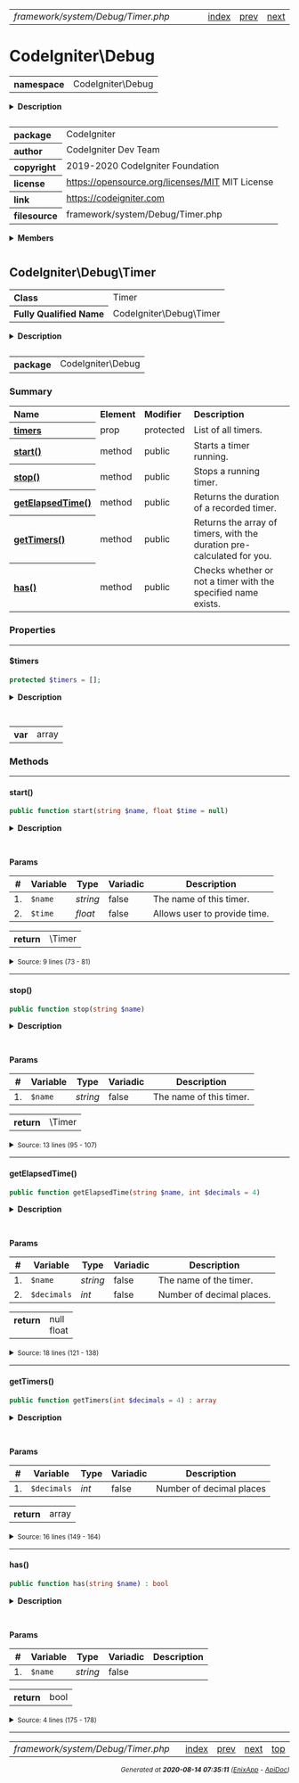 


 



<table>
<tr>
<td style="width:100%"><em>framework/system/Debug/Timer.php</em></td>
<td><a href="../../../../../../api/index.md">index</a></td>
<td><a href="../../../../../../api/vendor/codeigniter4/framework/system/Debug/Iterator.md">prev</a></td>
<td><a href="../../../../../../api/vendor/codeigniter4/framework/system/Debug/Toolbar.md">next</a></td>
</tr>
</table>







# CodeIgniter\Debug 
<table style="text-align:left">
<tr><th>namespace</th><td>CodeIgniter\Debug</td></tr>
</table>

<details>
<summary style="margin-bottom:12px;"><strong>Description</strong></summary>

<table>
<tr><td>
CodeIgniter
</td></tr>
</table>

<table>
<tr><td>
An open source application development framework for PHP

This content is released under the MIT License (MIT)

Copyright (c) 2014-2019 British Columbia Institute of Technology
Copyright (c) 2019-2020 CodeIgniter Foundation

Permission is hereby granted, free of charge, to any person obtaining a copy
of this software and associated documentation files (the "Software"), to deal
in the Software without restriction, including without limitation the rights
to use, copy, modify, merge, publish, distribute, sublicense, and/or sell
copies of the Software, and to permit persons to whom the Software is
furnished to do so, subject to the following conditions:

The above copyright notice and this permission notice shall be included in
all copies or substantial portions of the Software.

THE SOFTWARE IS PROVIDED "AS IS", WITHOUT WARRANTY OF ANY KIND, EXPRESS OR
IMPLIED, INCLUDING BUT NOT LIMITED TO THE WARRANTIES OF MERCHANTABILITY,
FITNESS FOR A PARTICULAR PURPOSE AND NONINFRINGEMENT. IN NO EVENT SHALL THE
AUTHORS OR COPYRIGHT HOLDERS BE LIABLE FOR ANY CLAIM, DAMAGES OR OTHER
LIABILITY, WHETHER IN AN ACTION OF CONTRACT, TORT OR OTHERWISE, ARISING FROM,
OUT OF OR IN CONNECTION WITH THE SOFTWARE OR THE USE OR OTHER DEALINGS IN
THE SOFTWARE.
</td></tr>
</table>

</details>



<table style="text-align:left">
<tr style="vertical-align:top;">
<th>package</th>
<td>CodeIgniter
</td>
</tr>
<tr style="vertical-align:top;">
<th>author</th>
<td>CodeIgniter Dev Team
</td>
</tr>
<tr style="vertical-align:top;">
<th>copyright</th>
<td>2019-2020 CodeIgniter Foundation
</td>
</tr>
<tr style="vertical-align:top;">
<th>license</th>
<td><a href="https://opensource.org/licenses/MIT">https://opensource.org/licenses/MIT</a>	MIT License
</td>
</tr>
<tr style="vertical-align:top;">
<th>link</th>
<td><a href="https://codeigniter.com">https://codeigniter.com</a>

</td>
</tr>
<tr style="vertical-align:top;">
<th>filesource</th>
<td>framework/system/Debug/Timer.php
</td>
</tr>
</table>

 

<details>
<summary style="margin-bottom:12px;"><strong>Members</strong></summary>
<table>
<tr><td><a href="../../../../../../api/vendor/codeigniter4/framework/system/Debug/Exceptions.md">CodeIgniter\Debug\Exceptions</a></td></tr>
<tr><td><a href="../../../../../../api/vendor/codeigniter4/framework/system/Debug/Iterator.md">CodeIgniter\Debug\Iterator</a></td></tr>
<tr><td><a href="../../../../../../api/vendor/codeigniter4/framework/system/Debug/Timer.md">CodeIgniter\Debug\Timer</a></td></tr>
<tr><td><a href="../../../../../../api/vendor/codeigniter4/framework/system/Debug/Toolbar.md">CodeIgniter\Debug\Toolbar</a></td></tr>
<tr><td><a href="../../../../../../api/vendor/codeigniter4/framework/system/Debug/Toolbar/Collectors/BaseCollector.md">CodeIgniter\Debug\Toolbar\Collectors\BaseCollector</a></td></tr>
<tr><td><a href="../../../../../../api/vendor/codeigniter4/framework/system/Debug/Toolbar/Collectors/Config.md">CodeIgniter\Debug\Toolbar\Collectors\Config</a></td></tr>
<tr><td><a href="../../../../../../api/vendor/codeigniter4/framework/system/Debug/Toolbar/Collectors/Database.md">CodeIgniter\Debug\Toolbar\Collectors\Database</a></td></tr>
<tr><td><a href="../../../../../../api/vendor/codeigniter4/framework/system/Debug/Toolbar/Collectors/Events.md">CodeIgniter\Debug\Toolbar\Collectors\Events</a></td></tr>
<tr><td><a href="../../../../../../api/vendor/codeigniter4/framework/system/Debug/Toolbar/Collectors/Files.md">CodeIgniter\Debug\Toolbar\Collectors\Files</a></td></tr>
<tr><td><a href="../../../../../../api/vendor/codeigniter4/framework/system/Debug/Toolbar/Collectors/History.md">CodeIgniter\Debug\Toolbar\Collectors\History</a></td></tr>
<tr><td><a href="../../../../../../api/vendor/codeigniter4/framework/system/Debug/Toolbar/Collectors/Logs.md">CodeIgniter\Debug\Toolbar\Collectors\Logs</a></td></tr>
<tr><td><a href="../../../../../../api/vendor/codeigniter4/framework/system/Debug/Toolbar/Collectors/Routes.md">CodeIgniter\Debug\Toolbar\Collectors\Routes</a></td></tr>
<tr><td><a href="../../../../../../api/vendor/codeigniter4/framework/system/Debug/Toolbar/Collectors/Timers.md">CodeIgniter\Debug\Toolbar\Collectors\Timers</a></td></tr>
<tr><td><a href="../../../../../../api/vendor/codeigniter4/framework/system/Debug/Toolbar/Collectors/Views.md">CodeIgniter\Debug\Toolbar\Collectors\Views</a></td></tr>
</table>
</details>



 

 
## CodeIgniter\Debug\Timer

<table style="text-align:left">
<tr><th>Class</th><td>Timer</td></tr>
<tr><th>Fully Qualified Name</th><td>CodeIgniter\Debug\Timer</td></tr>
</table>


<details>
<summary style="margin-bottom:12px;"><strong>Description</strong></summary>

<table>
<tr><td>
Class Timer
</td></tr>
</table>

<table>
<tr><td>
Provides a simple way to measure the amount of time
that elapses between two points.
</td></tr>
</table>

</details>



<table style="text-align:left">
<tr style="vertical-align:top;">
<th>package</th>
<td>CodeIgniter\Debug
</td>
</tr>
</table>



### Summary


<table style="text-align:left;">
<tr>
<th>Name</th>
<th>Element</th>
<th>Modifier</th>
<th>Description</th>
</tr>

<tr>
<th><a href="#timers"><strong>timers</strong></a></th>
<td>prop</td>
<td>
protected

</td>
<td>List of all timers.</td>
</tr>

<tr>
<th><a href="#start"><strong>start</strong>()</a></th>
<td>method</td>
<td>
public

</td>
<td>Starts a timer running.</td>
</tr>
<tr>
<th><a href="#stop"><strong>stop</strong>()</a></th>
<td>method</td>
<td>
public

</td>
<td>Stops a running timer.</td>
</tr>
<tr>
<th><a href="#getElapsedTime"><strong>getElapsedTime</strong>()</a></th>
<td>method</td>
<td>
public

</td>
<td>Returns the duration of a recorded timer.</td>
</tr>
<tr>
<th><a href="#getTimers"><strong>getTimers</strong>()</a></th>
<td>method</td>
<td>
public

</td>
<td>Returns the array of timers, with the duration pre-calculated for you.</td>
</tr>
<tr>
<th><a href="#has"><strong>has</strong>()</a></th>
<td>method</td>
<td>
public

</td>
<td>Checks whether or not a timer with the specified name exists.</td>
</tr>

</table>





### Properties


<hr>

#### $timers

```php
protected $timers = [];
```

<details>
<summary style="margin-bottom:12px;"><strong>Description</strong></summary>

<table>
<tr><td>
List of all timers.
</td></tr>
</table>


</details>



<table style="text-align:left">
</table>




<table>
<tr>
<th style="vertical-align:top;">var</th>
<td>array
</td>
</tr>
</table>







### Methods


<hr>

#### start()

```php
public function start(string $name, float $time = null)
```

<details>
<summary style="margin-bottom:12px;"><strong>Description</strong></summary>

<table>
<tr><td>
Starts a timer running.
</td></tr>
</table>

<table>
<tr><td>
Multiple calls can be made to this method so that several
execution points can be measured.
</td></tr>
</table>

</details>



<table style="text-align:left">
</table>


**Params**

<table>
<thead>
<tr>
<th>#</th>
<th>Variable</th>
<th>Type</th>
<th>Variadic</th>
<th>Description</th>
</tr>
</thead>
<tbody>

<tr>
<td>1.</td>
<td><code>$name</code></td>
<td><em>string
</em></td>
<td>false</td>
<td>The name of this timer.</td>
</tr>

<tr>
<td>2.</td>
<td><code>$time</code></td>
<td><em>float
</em></td>
<td>false</td>
<td>Allows user to provide time.</td>
</tr>


</tbody>
</table>



<table>
<tr>
<th style="vertical-align:top;">return</th>
<td>\Timer
</td>
</tr>
</table>





<details>
<summary><small>Source: 9 lines (73 - 81)</small></summary>

```php
public function start(string $name, float $time = null)
{
	$this->timers[strtolower($name)] = [
		'start' => ! empty($time) ? $time : microtime(true),
		'end'   => null,
	];

	return $this;
}
```

</details>


<hr>

#### stop()

```php
public function stop(string $name)
```

<details>
<summary style="margin-bottom:12px;"><strong>Description</strong></summary>

<table>
<tr><td>
Stops a running timer.
</td></tr>
</table>

<table>
<tr><td>
If the timer is not stopped before the timers() method is called,
it will be automatically stopped at that point.
</td></tr>
</table>

</details>



<table style="text-align:left">
</table>


**Params**

<table>
<thead>
<tr>
<th>#</th>
<th>Variable</th>
<th>Type</th>
<th>Variadic</th>
<th>Description</th>
</tr>
</thead>
<tbody>

<tr>
<td>1.</td>
<td><code>$name</code></td>
<td><em>string
</em></td>
<td>false</td>
<td>The name of this timer.</td>
</tr>


</tbody>
</table>



<table>
<tr>
<th style="vertical-align:top;">return</th>
<td>\Timer
</td>
</tr>
</table>





<details>
<summary><small>Source: 13 lines (95 - 107)</small></summary>

```php
public function stop(string $name)
{
	$name = strtolower($name);

	if (empty($this->timers[$name]))
	{
		throw new \RuntimeException('Cannot stop timer: invalid name given.');
	}

	$this->timers[$name]['end'] = microtime(true);

	return $this;
}
```

</details>


<hr>

#### getElapsedTime()

```php
public function getElapsedTime(string $name, int $decimals = 4)
```

<details>
<summary style="margin-bottom:12px;"><strong>Description</strong></summary>

<table>
<tr><td>
Returns the duration of a recorded timer.
</td></tr>
</table>


</details>



<table style="text-align:left">
</table>


**Params**

<table>
<thead>
<tr>
<th>#</th>
<th>Variable</th>
<th>Type</th>
<th>Variadic</th>
<th>Description</th>
</tr>
</thead>
<tbody>

<tr>
<td>1.</td>
<td><code>$name</code></td>
<td><em>string
</em></td>
<td>false</td>
<td>The name of the timer.</td>
</tr>

<tr>
<td>2.</td>
<td><code>$decimals</code></td>
<td><em>int
</em></td>
<td>false</td>
<td>Number of decimal places.</td>
</tr>


</tbody>
</table>



<table>
<tr>
<th style="vertical-align:top;">return</th>
<td>null<br>float
</td>
</tr>
</table>





<details>
<summary><small>Source: 18 lines (121 - 138)</small></summary>

```php
public function getElapsedTime(string $name, int $decimals = 4)
{
	$name = strtolower($name);

	if (empty($this->timers[$name]))
	{
		return null;
	}

	$timer = $this->timers[$name];

	if (empty($timer['end']))
	{
		$timer['end'] = microtime(true);
	}

	return (float) number_format($timer['end'] - $timer['start'], $decimals);
}
```

</details>


<hr>

#### getTimers()

```php
public function getTimers(int $decimals = 4) : array
```

<details>
<summary style="margin-bottom:12px;"><strong>Description</strong></summary>

<table>
<tr><td>
Returns the array of timers, with the duration pre-calculated for you.
</td></tr>
</table>


</details>



<table style="text-align:left">
</table>


**Params**

<table>
<thead>
<tr>
<th>#</th>
<th>Variable</th>
<th>Type</th>
<th>Variadic</th>
<th>Description</th>
</tr>
</thead>
<tbody>

<tr>
<td>1.</td>
<td><code>$decimals</code></td>
<td><em>int
</em></td>
<td>false</td>
<td>Number of decimal places</td>
</tr>


</tbody>
</table>



<table>
<tr>
<th style="vertical-align:top;">return</th>
<td>array
</td>
</tr>
</table>





<details>
<summary><small>Source: 16 lines (149 - 164)</small></summary>

```php
public function getTimers(int $decimals = 4): array
{
	$timers = $this->timers;

	foreach ($timers as &$timer)
	{
		if (empty($timer['end']))
		{
			$timer['end'] = microtime(true);
		}

		$timer['duration'] = (float) number_format($timer['end'] - $timer['start'], $decimals);
	}

	return $timers;
}
```

</details>


<hr>

#### has()

```php
public function has(string $name) : bool
```

<details>
<summary style="margin-bottom:12px;"><strong>Description</strong></summary>

<table>
<tr><td>
Checks whether or not a timer with the specified name exists.
</td></tr>
</table>


</details>



<table style="text-align:left">
</table>


**Params**

<table>
<thead>
<tr>
<th>#</th>
<th>Variable</th>
<th>Type</th>
<th>Variadic</th>
<th>Description</th>
</tr>
</thead>
<tbody>

<tr>
<td>1.</td>
<td><code>$name</code></td>
<td><em>string
</em></td>
<td>false</td>
<td></td>
</tr>


</tbody>
</table>



<table>
<tr>
<th style="vertical-align:top;">return</th>
<td>bool
</td>
</tr>
</table>





<details>
<summary><small>Source: 4 lines (175 - 178)</small></summary>

```php
public function has(string $name): bool
{
	return array_key_exists(strtolower($name), $this->timers);
}
```

</details>





 


 
  




<hr>

<table>
<tr>
<td style="width:100%"><em>framework/system/Debug/Timer.php</em></td>
<td><a href="../../../../../../api/index.md">index</a></td>
<td><a href="../../../../../../api/vendor/codeigniter4/framework/system/Debug/Iterator.md">prev</a></td>
<td><a href="../../../../../../api/vendor/codeigniter4/framework/system/Debug/Toolbar.md">next</a></td>
<td><a href="#">top</a></td></tr>
</table>




<div style="text-align:right;">

<small>_Generated at **2020-08-14 07:35:11**_ *([EnixApp](https://github.com/enix-app) - [ApiDoc](https://github.com/enix-app/apidoc))*</small>
</div>